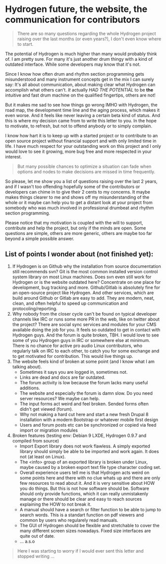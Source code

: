 # Hydrogen future, the website, the communication for contributors

> There are so many questions regarding the whole Hydrogen project raising over the last months (or even years?), I don't even know where to start.

The potential of Hydrogen is much higher than many would probably think of. I am pretty sure. For many it's just another drum thingy with a kind of outdated interface. While some developers may know that it's not. 

Since I know how often drum and rhythm section programming gets misunderstood and many instrument concepts get in the mix I can surely say: It's all about communication, about making clear what Hydrogen can accomplish what others can't. _It_ actually _HAD THE POTENTIAL_ to be __the__ intuitive and fast drum machine on the qualified fingertips, others are not!

But it makes me sad to see how things go wrong IMHO with Hydrogen, the road map, the development time line and the aging process, which makes it even worse. And it feels like never leaving a certain beta kind of status. And this is where my decision came from to write this letter to you. In the hope to motivate, to refresh, but not to offend anybody or to simply complain.

I know how hart it is to keep up with a started project or to contribute to an open source project without financial support and with only limited time in life. I have much respect for your outstanding work on this project and I only would love to see it growing, more bug free and more respected in your interest.

> But many possible chances to optimize a situation can fade when options and nodes to make decisions are missed in time frequently.

So please, let me show you a list of questions raising over the last 2 years, and if I wasn't too offending hopefully some of the contributors or developers can chime in to give their 2 cents to my concerns. It maybe makes things clearer to me and shows off my misunderstanding of the whole or it maybe can help you to get a distant look at your project from somebody who was much involved in professional drumbeat and rhythm section programming. 

Please notice that my motivation is coupled with the will to support, contribute and help the project, but only if the minds are open. Some questions are simple, others are more generic, others are maybe too far beyond a simple possible answer.

## List of points I wonder about (not finished yet):

  1. If Hydrogen is on Github why the installation from source documentation still recommends svn? Git is the most common installed version control system library on most Linux machines. Does svn even still work for Hydrogen or is the website outdated here? Concentrate on one place for development, bug tracking and more. Github/Gitlab is absolutely fine for an open-source project like Hydrogen. And other services, which are build around Github or Gitlab are easy to add. They are modern, neat, clean, and often helpful to speed up communication and protocoling/reporting.
  2. Why nobody from the closer cycle can't be found on typical developer channels like IRC or runs some more PR in the web, like on twitter about the project? There are social sync services and modules for your CMS available doing the job for you. It feels so outdated to get in contact with Hydrogen guys. And the forum is quite broken, TBH. I would love to see some of you Hydrogen guys in IRC or somewhere else at minimum. There is no chance for active pro audio Linux contributors, who regularly talk on IRC to each other, to catch you for some exchange and to get motivated for contribution. This would live things up.
  3. The website feels kind of broken at some point (and I know what I am talking about).
     + Sometimes it says you are logged in, sometimes not. 
     + Links are dead and docs are far outdated.
     + The forum activity is low because the forum lacks many useful additions.
     + The website and especially the forum is damn slow. Do you need server resources? We maybe can help.
     + The input forms act weird and feel broken. Sended forms often didn't get viewed (forum).
     + Why not making a hard cut here and start a new fresh Drupal 8 installation with a modern Bootstrap or whatever mobile first design
     + Users and forum posts etc can be synchronized or copied via feed import or migration modules
  4. Broken features (testing env: Debian 9 LXDE, Hydrogen 0.9.7 and compiled from source)
     + Import Export library does not work flawless. A simply exported library should simply be able to be imported and work again. It does not (at least on Linux).
     + The \<info\> group of an exported library is broken under Linux, maybe caused by a broken export text file type character coding set.
     + Overall experience users tell me is that Hydrogen acts weird on some points here and there with no clue whats up and there are only few resources to read about it. And it is very sensitive about HOW you do things. But this is not how software should be. Software should only provide functions, which it can really unmistakenly manage or there should be clear and easy to reach sources explaining the HOW to not break it.
     + A manual should have a search or filter function to be able to jump to search words. This is a standart function on pdf viewers and common by users who regularely read manuals.
     + The GUI of Hydrogen should be flexible and stretchable to cover the many different screen sizes nowadays. Fixed size interfaces are quite out of date.
     + ... a.s.o
 
 > Here I was starting to worry if I would ever sent this letter and stopped writing ...
